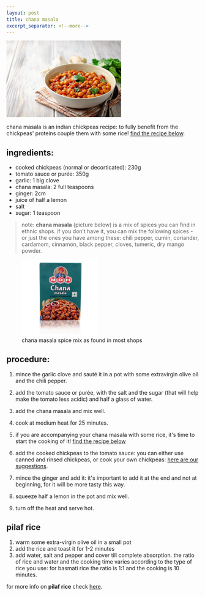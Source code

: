 ```yaml
---
layout: post
title: chana masala
excerpt_separator: <!--more-->
---
```


 <img src="../images/chana-masala.jpg" width="300">

<!--more-->

 chana masala is an indian chickpeas recipe: to fully benefit from the chickpeas' proteins couple them with some rice! [find the recipe below](#pilaf-rice). 

## ingredients:

- cooked chickpeas (normal or decorticated): 230g
- tomato sauce or purée: 350g
- garlic: 1 big clove
- chana masala: 2 full teaspoons
- ginger: 2cm
- juice of half a lemon
- salt
- sugar: 1 teaspoon
  
> note: **chana masala** (picture below) is a mix of spices you can find in ethnic shops. if you don’t have it, you can mix the following spices - or just the ones you have among these: chili pepper, cumin, coriander, cardamom, cinnamon, black pepper, cloves, tumeric, dry mango powder.


 <figure class="image">
  <img src="../images/chana-masala-box.jpg" width=200> 
  <figcaption>chana masala spice mix as found in most shops</figcaption>
</figure>

## procedure:

1. mince the garlic clove and sauté it in a pot with some extravirgin olive oil and the chili pepper.
   
2. add the tomato sauce or purée, with the salt and the sugar (that will help make the tomato less acidic) and half a glass of water.
   
3. add the chana masala and mix well.
   
4. cook at medium heat for 25 minutes.
5. if you are accompanying your chana masala with some rice, it's time to start the cooking of it!  [find the recipe below](#pilaf-rice) 

   
6. add the cooked chickpeas to the tomato sauce: you can either use canned and rinsed chickpeas, or cook your own chickpeas: [here are our suggestions](https://fagiolini.github.io/pulses-guide/).

7. mince the ginger and add it: it's important to add it at the end and not at beginning, for it will be more tasty this way.

8. squeeze half a lemon in the pot and mix well.
9. turn off the heat and serve hot.


## pilaf rice
1. warm some extra-virgin olive oil in a small pot 
2.  add the rice and toast it for 1-2 minutes
3.  add water, salt and pepper and cover till complete absorption. the ratio of rice and water and the cooking time varies according to the type of rice you use: for basmati rice the ratio is 1:1 and the cooking is 10 minutes.
   
   for more info on **pilaf rice** check [here](https://fagiolini.github.io/pilaf-rice/).


